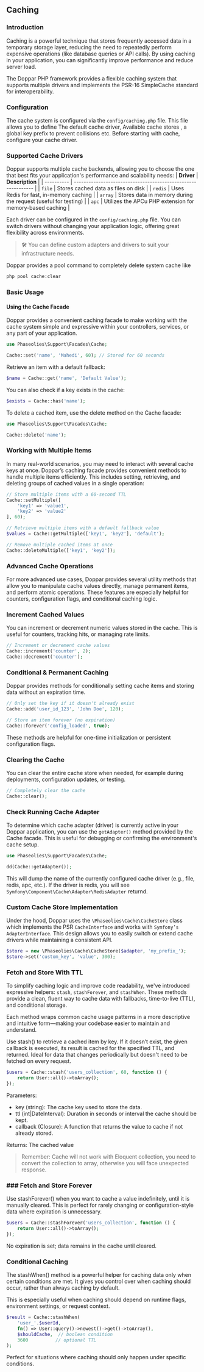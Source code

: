 ## Caching
### Introduction
Caching is a powerful technique that stores frequently accessed data in a temporary storage layer, reducing the need to repeatedly perform expensive operations (like database queries or API calls). By using caching in your application, you can significantly improve performance and reduce server load.

The Doppar PHP framework provides a flexible caching system that supports multiple drivers and implements the PSR-16 SimpleCache standard for interoperability.

### Configuration
The cache system is configured via the `config/caching.php` file. This file allows you to define The default cache driver,
Available cache stores , a global key prefix to prevent collisions etc. Before starting with cache, configure your cache driver.

### Supported Cache Drivers
Doppar supports multiple cache backends, allowing you to choose the one that best fits your application's performance and scalability needs:
| **Driver** | **Description**                                               |
| ---------- | ------------------------------------------------------------- |
| `file`     | Stores cached data as files on disk                           |
| `redis`    | Uses Redis for fast, in-memory caching                        |
| `array`    | Stores data in memory during the request (useful for testing) |
| `apc`      | Utilizes the APCu PHP extension for memory-based caching      |

Each driver can be configured in the `config/caching.php` file. You can switch drivers without changing your application logic, offering great flexibility across environments.

> 🛠️ You can define custom adapters and drivers to suit your infrastructure needs.

Doppar provides a pool command to completely delete system cache like
```bash
php pool cache:clear
```

### Basic Usage
####  Using the Cache Facade
Doppar provides a convenient caching facade to make working with the cache system simple and expressive within your controllers, services, or any part of your application.
```php
use Phaseolies\Support\Facades\Cache;

Cache::set('name', 'Mahedi', 60); // Stored for 60 seconds
```

Retrieve an item with a default fallback:
```php
$name = Cache::get('name', 'Default Value');
```

You can also check if a key exists in the cache:
```php
$exists = Cache::has('name');
```
To delete a cached item, use the delete method on the Cache facade:
```php
use Phaseolies\Support\Facades\Cache;

Cache::delete('name');
```

### Working with Multiple Items
In many real-world scenarios, you may need to interact with several cache keys at once. Doppar’s caching facade provides convenient methods to handle multiple items efficiently. This includes setting, retrieving, and deleting groups of cached values in a single operation:
```php
// Store multiple items with a 60-second TTL
Cache::setMultiple([
    'key1' => 'value1',
    'key2' => 'value2'
], 60);

// Retrieve multiple items with a default fallback value
$values = Cache::getMultiple(['key1', 'key2'], 'default');

// Remove multiple cached items at once
Cache::deleteMultiple(['key1', 'key2']);
```

### Advanced Cache Operations
For more advanced use cases, Doppar provides several utility methods that allow you to manipulate cache values directly, manage permanent items, and perform atomic operations. These features are especially helpful for counters, configuration flags, and conditional caching logic.

### Increment Cached Values
You can increment or decrement numeric values stored in the cache. This is useful for counters, tracking hits, or managing rate limits.
```php
// Increment or decrement cache values
Cache::increment('counter', 2);
Cache::decrement('counter');
```

### Conditional & Permanent Caching
Doppar provides methods for conditionally setting cache items and storing data without an expiration time.
```php
// Only set the key if it doesn't already exist
Cache::add('user_id_123', 'John Doe', 120);

// Store an item forever (no expiration)
Cache::forever('config_loaded', true);
```
These methods are helpful for one-time initialization or persistent configuration flags.


### Clearing the Cache
You can clear the entire cache store when needed, for example during deployments, configuration updates, or testing.
```php
// Completely clear the cache
Cache::clear();
```

### Check Running Cache Adapter
To determine which cache adapter (driver) is currently active in your Doppar application, you can use the `getAdapter()` method provided by the Cache facade. This is useful for debugging or confirming the environment's cache setup.
```php
use Phaseolies\Support\Facades\Cache;

dd(Cache::getAdapter());
```
This will dump the name of the currently configured cache driver (e.g., file, redis, apc, etc.). If the driver is redis, you will see `Symfony\Component\Cache\Adapter\RedisAdapter` returnd.

### Custom Cache Store Implementation
Under the hood, Doppar uses the `\Phaseolies\Cache\CacheStore` class which implements the PSR `CacheInterface` and works with `Symfony’s AdapterInterface`. This design allows you to easily switch or extend cache drivers while maintaining a consistent API.

```php
$store = new \Phaseolies\Cache\CacheStore($adapter, 'my_prefix_');
$store->set('custom_key', 'value', 300);
```

### Fetch and Store With TTL
To simplify caching logic and improve code readability, we've introduced expressive helpers: `stash`, `stashForever`, and `stashWhen`. These methods provide a clean, fluent way to cache data with fallbacks, time-to-live (TTL), and conditional storage.

Each method wraps common cache usage patterns in a more descriptive and intuitive form—making your codebase easier to maintain and understand.

Use stash() to retrieve a cached item by key. If it doesn’t exist, the given callback is executed, its result is cached for the specified TTL, and returned. Ideal for data that changes periodically but doesn't need to be fetched on every request.
```php
$users = Cache::stash('users_collection', 60, function () {
    return User::all()->toArray();
});
```
Parameters:
- key (string): The cache key used to store the data.
- ttl (int|DateInterval): Duration in seconds or interval the cache should be kept.
- callback (Closure): A function that returns the value to cache if not already stored.

Returns: The cached value

> Remember: Cache will not work with Eloquent collection, you need to convert the collection to array, otherwise you will face unexpected response.

### ### Fetch and Store Forever
Use stashForever() when you want to cache a value indefinitely, until it is manually cleared. This is perfect for rarely changing or configuration-style data where expiration is unnecessary.
```php
$users = Cache::stashForever('users_collection', function () {
    return User::all()->toArray();
});
```
No expiration is set; data remains in the cache until cleared.

### Conditional Caching
The stashWhen() method is a powerful helper for caching data only when certain conditions are met. It gives you control over when caching should occur, rather than always caching by default.

This is especially useful when caching should depend on runtime flags, environment settings, or request context.
```php
$result = Cache::stashWhen(
    'user_'.$userId,
    fn() => User::query()->newest()->get()->toArray(),
    $shouldCache,  // boolean condition
    3600          // optional TTL
);
```
Perfect for situations where caching should only happen under specific conditions.

